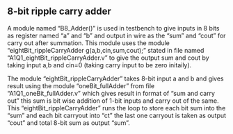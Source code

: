 ## 8-bit ripple carry adder



A module named “B8_Adder()” is used in testbench to give inputs in 8 bits as register named “a” and “b” and output in wire as the “sum” and “cout” for carry out after summation.
This module uses the module “eightBit_rippleCarryAdder g(a,b,cin,sum,cout);”  stated in file named “A1Q1_eightBit_rippleCarryAdder.v” to give the output sum and cout by taking input a,b and cin=0 (taking carry input to be zero initaily).

The module “eightBit_rippleCarryAdder” takes 8-bit input a and b and gives result using the module “oneBit_fullAdder” from file “A1Q1_oneBit_fullAdder.v” which gives result in format of “sum and carry out” this sum is bit wise addition of 1-bit inputs and carry out of the same.
This “eightBit_rippleCarryAdder” runs the loop  to store each bit sum into the “sum” and each bit carryout into “ct” the last one carryout is taken as output “cout” and total 8-bit sum as output “sum”.